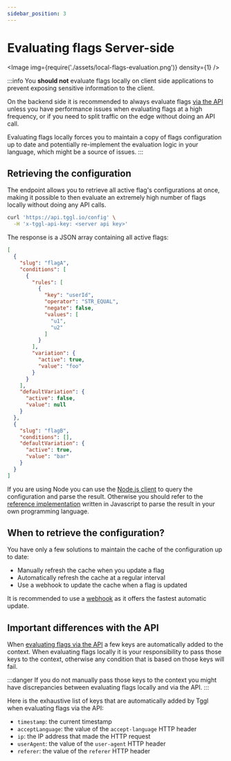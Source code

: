 ```yaml
---
sidebar_position: 3
---
```


# Evaluating flags Server-side

<Image img={require('./assets/local-flags-evaluation.png')} density={1} />


:::info
You **should not** evaluate flags locally on client side applications to 
prevent 
exposing sensitive information to the client.

On the backend side it is recommended to always evaluate flags 
[via the API](api-flags-evaluation) unless you have performance issues when evaluating 
flags at a high frequency, or if you need to split traffic on the edge 
without doing an API call.

Evaluating flags locally forces you to maintain a copy of flags 
configuration up to date and potentially re-implement the evaluation logic in 
your language, which might be a source of issues.
:::

## Retrieving the configuration

The <Api method="GET" url="/config" /> endpoint allows you to retrieve all 
active flag's configurations at once, making it possible to then evaluate an extremely high number of flags locally without doing any API calls.


```bash
curl 'https://api.tggl.io/config' \
  -H 'x-tggl-api-key: <server api key>'
```

The response is a JSON array containing all active flags:
```json
[
  {
    "slug": "flagA",
    "conditions": [
      {
        "rules": [
          {
            "key": "userId",
            "operator": "STR_EQUAL",
            "negate": false,
            "values": [
              "u1",
              "u2"
            ]
          }
        ],
        "variation": {
          "active": true,
          "value": "foo"
        }
      }
    ],
    "defaultVariation": {
      "active": false,
      "value": null
    }
  },
  {
    "slug": "flagB",
    "conditions": [],
    "defaultVariation": {
      "active": true,
      "value": "bar"
    }
  }
]
```

If you are using Node you can use the [Node.js client](/docs/developers/sdks/node) to query the configuration and parse the result.
Otherwise you should refer to the [reference implementation](https://github.com/Tggl/tggl-core) written in Javascript to
parse the result in your own programming language.

## When to retrieve the configuration?

You have only a few solutions to maintain the cache of the configuration up to 
date:
- Manually refresh the cache when you update a flag
- Automatically refresh the cache at a regular interval
- Use a webhook to update the cache when a flag is updated

It is recommended to use a [webhook](./webhooks) as it offers the fastest 
automatic update.

## Important differences with the API

When [evaluating flags via the API](./api-flags-evaluation) a few keys are automatically added to the context. When evaluating flags locally it is your responsibility to pass those keys to the context, otherwise any condition that is based on those keys will fail.

:::danger
If you do not manually pass those keys to the context you might have discrepancies between evaluating flags locally and via the API.
:::

Here is the exhaustive list of keys that are automatically added by Tggl when evaluating flags via the API:

- `timestamp`: the current timestamp
- `acceptLanguage`: the value of the `accept-language` HTTP header
- `ip`: the IP address that made the HTTP request
- `userAgent`: the value of the `user-agent` HTTP header
- `referer`: the value of the `referer` HTTP header